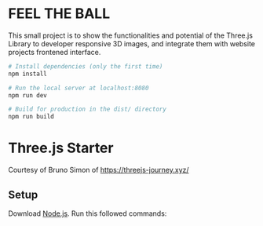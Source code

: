 
# FEEL THE BALL 
 This small project is to show the functionalities and potential 
 of the Three.js Library to developer responsive 3D images, and integrate them
 with website projects frontened interface.  


``` bash
# Install dependencies (only the first time)
npm install

# Run the local server at localhost:8080
npm run dev

# Build for production in the dist/ directory
npm run build
```


# Three.js Starter
Courtesy of Bruno Simon of https://threejs-journey.xyz/

## Setup
Download [Node.js](https://nodejs.org/en/download/).
Run this followed commands:


```

